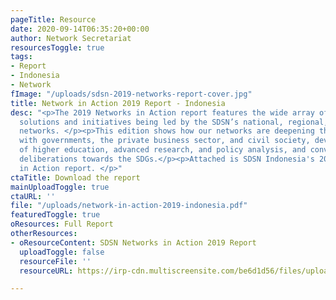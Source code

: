 ```yaml
---
pageTitle: Resource
date: 2020-09-14T06:35:20+00:00
author: Network Secretariat
resourcesToggle: true
tags:
- Report
- Indonesia
- Network
fImage: "/uploads/sdsn-2019-networks-report-cover.jpg"
title: Network in Action 2019 Report - Indonesia
desc: "<p>The 2019 Networks in Action report features the wide array of innovative
  solutions and initiatives being led by the SDSN’s national, regional, and thematic
  networks. </p><p>This edition shows how our networks are deepening their partnerships
  with governments, the private business sector, and civil society, developing programs
  of higher education, advanced research, and policy analysis, and convening multi-stakeholder
  deliberations towards the SDGs.</p><p>Attached is SDSN Indonesia's 2019 Network
  in Action report. </p>"
ctaTitle: Download the report
mainUploadToggle: true
ctaURL: ''
file: "/uploads/network-in-action-2019-indonesia.pdf"
featuredToggle: true
oResources: Full Report
otherResources:
- oResourceContent: SDSN Networks in Action 2019 Report
  uploadToggle: false
  resourceFile: ''
  resourceURL: https://irp-cdn.multiscreensite.com/be6d1d56/files/uploaded/SDSN%202019%20networks%20report.pdf

---
```


